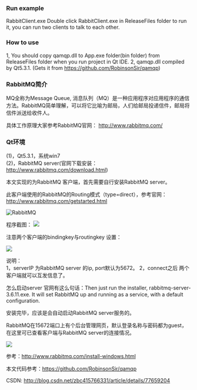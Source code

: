 ### Run example
RabbitClient.exe
Double click RabbitClient.exe in ReleaseFiles folder to run it, you can run two clients to talk to each other.

### How to use 
1, You should copy qamqp.dll to App.exe folder(bin folder) from ReleaseFiles folder when you run project in Qt IDE.
2, qamqp.dll compiled by Qt5.3.1. (Gets it from https://github.com/RobinsonSir/qamqp)


### RabbitMQ简介
  MQ全称为Message Queue, 消息队列（MQ）是一种应用程序对应用程序的通信方法。RabbitMQ简单理解，可以将它比喻为邮局，人们给邮局投递信件，邮局将信件派送给收件人。
  
具体工作原理大家参考RabbitMQ官网：
http://www.rabbitmq.com/

### Qt环境
(1)，Qt5.3.1，系统win7   
(2)，RabbitMQ server(官网下载安装：http://www.rabbitmq.com/download.html)

本文实现的为RabbitMQ 客户端，首先需要自行安装RabbitMQ server。

此客户端使用的RabbitMQ的Routing模式（type=direct），参考官网：
http://www.rabbitmq.com/getstarted.html

![RabbitMQ](http://img.blog.csdn.net/20170829145936444?watermark/2/text/aHR0cDovL2Jsb2cuY3Nkbi5uZXQvemJjNDE1NzY2MzMx/font/5a6L5L2T/fontsize/400/fill/I0JBQkFCMA==/dissolve/70/gravity/SouthEast)

程序截图：
![](http://img.blog.csdn.net/20170829140721194?watermark/2/text/aHR0cDovL2Jsb2cuY3Nkbi5uZXQvemJjNDE1NzY2MzMx/font/5a6L5L2T/fontsize/400/fill/I0JBQkFCMA==/dissolve/70/gravity/SouthEast)

注意两个客户端的bindingkey与routingkey 设置：

![](http://img.blog.csdn.net/20170829140039196?watermark/2/text/aHR0cDovL2Jsb2cuY3Nkbi5uZXQvemJjNDE1NzY2MzMx/font/5a6L5L2T/fontsize/400/fill/I0JBQkFCMA==/dissolve/70/gravity/SouthEast)

说明：   
1，serverIP 为RabbitMQ server 的ip, port默认为5672。
2，connect之后 两个客户端就可以互发信息了。

怎么启动server 官网有这么句话：Then just run the installer, rabbitmq-server-3.6.11.exe. It will set RabbitMQ up and running as a service, with a default configuration.

安装完毕，应该是会自动启动RabbitMQ server服务的。

RabbitMQ在15672端口上有个后台管理网页，默认登录名称与密码都为guest，在这里可已查看客户端与RabbitMQ server的连接情况。

![](http://img.blog.csdn.net/20170829140002600?watermark/2/text/aHR0cDovL2Jsb2cuY3Nkbi5uZXQvemJjNDE1NzY2MzMx/font/5a6L5L2T/fontsize/400/fill/I0JBQkFCMA==/dissolve/70/gravity/SouthEast)

参考：http://www.rabbitmq.com/install-windows.html 


本文代码参考：https://github.com/RobinsonSir/qamqp

CSDN: http://blog.csdn.net/zbc415766331/article/details/77659204
